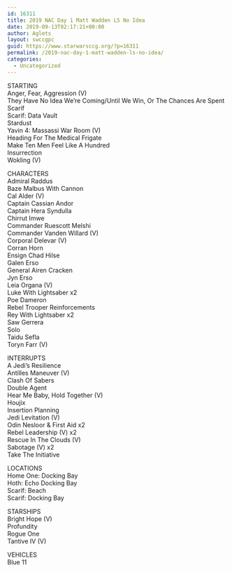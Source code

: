```yaml
---
id: 16311
title: 2019 NAC Day 1 Matt Wadden LS No Idea
date: 2019-09-13T02:17:21+00:00
author: Aglets
layout: swccgpc
guid: https://www.starwarsccg.org/?p=16311
permalink: /2019-nac-day-1-matt-wadden-ls-no-idea/
categories:
  - Uncategorized
---
```

STARTING  
Anger, Fear, Aggression (V)  
They Have No Idea We&#8217;re Coming/Until We Win, Or The Chances Are Spent  
Scarif  
Scarif: Data Vault  
Stardust  
Yavin 4: Massassi War Room (V)  
Heading For The Medical Frigate  
Make Ten Men Feel Like A Hundred  
Insurrection  
Wokling (V)

CHARACTERS  
Admiral Raddus  
Baze Malbus With Cannon  
Cal Alder (V)  
Captain Cassian Andor  
Captain Hera Syndulla  
Chirrut Imwe  
Commander Ruescott Melshi  
Commander Vanden Willard (V)  
Corporal Delevar (V)  
Corran Horn  
Ensign Chad Hilse  
Galen Erso  
General Airen Cracken  
Jyn Erso  
Leia Organa (V)  
Luke With Lightsaber x2  
Poe Dameron  
Rebel Trooper Reinforcements  
Rey With Lightsaber x2  
Saw Gerrera  
Solo  
Taidu Sefla  
Toryn Farr (V)

INTERRUPTS  
A Jedi&#8217;s Resilience  
Antilles Maneuver (V)  
Clash Of Sabers  
Double Agent  
Hear Me Baby, Hold Together (V)  
Houjix  
Insertion Planning  
Jedi Levitation (V)  
Odin Nesloor & First Aid x2  
Rebel Leadership (V) x2  
Rescue In The Clouds (V)  
Sabotage (V) x2  
Take The Initiative

LOCATIONS  
Home One: Docking Bay  
Hoth: Echo Docking Bay  
Scarif: Beach  
Scarif: Docking Bay

STARSHIPS  
Bright Hope (V)  
Profundity  
Rogue One  
Tantive IV (V)

VEHICLES  
Blue 11
